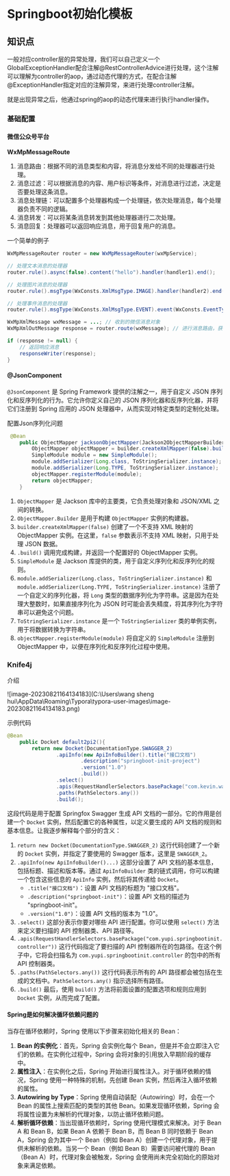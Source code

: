 # Springboot初始化模板

## 知识点

一般对应controller层的异常处理，我们可以自己定义一个GlobalExceptionHandler配合注解@RestControllerAdvice进行处理，这个注解可以理解为controller的aop，通过动态代理的方式，在配合注解@ExceptionHandler指定对应的注解异常，来进行处理controller注解。

就是出现异常之后，他通过spring的aop的动态代理来进行执行handler操作。

### 基础配置

#### 微信公众号平台

**WxMpMessageRoute**

1. 消息路由：根据不同的消息类型和内容，将消息分发给不同的处理器进行处理。
2. 消息过滤：可以根据消息的内容、用户标识等条件，对消息进行过滤，决定是否要处理这条消息。
3. 消息处理链：可以配置多个处理器构成一个处理链，依次处理消息，每个处理器负责不同的逻辑。
4. 消息转发：可以将某条消息转发到其他处理器进行二次处理。
5. 消息回复：处理器可以返回响应消息，用于回复用户的消息。

一个简单的例子



```java
WxMpMessageRouter router = new WxMpMessageRouter(wxMpService);

// 处理文本消息的处理器
router.rule().async(false).content("hello").handler(handler1).end();

// 处理图片消息的处理器
router.rule().msgType(WxConsts.XmlMsgType.IMAGE).handler(handler2).end();

// 处理事件消息的处理器
router.rule().msgType(WxConsts.XmlMsgType.EVENT).event(WxConsts.EventType.SUBSCRIBE).handler(handler3).end();

WxMpXmlMessage wxMessage = ...; // 收到的微信消息对象
WxMpXmlOutMessage response = router.route(wxMessage); // 进行消息路由，获取响应消息

if (response != null) {
    // 返回响应消息
    responseWriter(response);
}

```



#### @JsonComponent

`@JsonComponent` 是 Spring Framework 提供的注解之一，用于自定义 JSON 序列化和反序列化的行为。它允许你定义自己的 JSON 序列化器和反序列化器，并将它们注册到 Spring 应用的 JSON 处理器中，从而实现对特定类型的定制化处理。

配置Json序列化问题

```java
 @Bean
    public ObjectMapper jacksonObjectMapper(Jackson2ObjectMapperBuilder builder) {
        ObjectMapper objectMapper = builder.createXmlMapper(false).build();
        SimpleModule module = new SimpleModule();
        module.addSerializer(Long.class, ToStringSerializer.instance);
        module.addSerializer(Long.TYPE, ToStringSerializer.instance);
        objectMapper.registerModule(module);
        return objectMapper;
    }
```

1. `ObjectMapper` 是 Jackson 库中的主要类，它负责处理对象和 JSON/XML 之间的转换。
2. `ObjectMapper.Builder` 是用于构建 `ObjectMapper` 实例的构建器。
3. `builder.createXmlMapper(false)` 创建了一个不支持 XML 映射的 ObjectMapper 实例。在这里，`false` 参数表示不支持 XML 映射，只用于处理 JSON 数据。
4. `.build()` 调用完成构建，并返回一个配置好的 ObjectMapper 实例。
5. `SimpleModule` 是 Jackson 库提供的类，用于自定义序列化和反序列化的规则。
6. `module.addSerializer(Long.class, ToStringSerializer.instance)` 和 `module.addSerializer(Long.TYPE, ToStringSerializer.instance)` 注册了一个自定义的序列化器，将 `Long` 类型的数据序列化为字符串。这是因为在处理大整数时，如果直接序列化为 JSON 时可能会丢失精度，将其序列化为字符串可以避免这个问题。
7. `ToStringSerializer.instance` 是一个 `ToStringSerializer` 类的单例实例，用于将数据转换为字符串。
8. `objectMapper.registerModule(module)` 将自定义的 `SimpleModule` 注册到 ObjectMapper 中，以便在序列化和反序列化过程中使用。





### Knife4j

 介绍

 ![image-20230821164134183](C:\Users\wang sheng hui\AppData\Roaming\Typora\typora-user-images\image-20230821164134183.png)

示例代码

```java
@Bean
    public Docket default2pi2(){
        return new Docket(DocumentationType.SWAGGER_2)
                .apiInfo(new ApiInfoBuilder().title("接口文档")
                        .description("springboot-init-project")
                        .version("1.0")
                        .build())
                .select()
                .apis(RequestHandlerSelectors.basePackage("com.kevin.wang.springpatternkevinwang.controller"))
                .paths(PathSelectors.any())
                .build();
```

这段代码是用于配置 Springfox Swagger 生成 API 文档的一部分。它的作用是创建一个 `Docket` 实例，然后配置它的各种属性，以定义要生成的 API 文档的规则和基本信息。让我逐步解释每个部分的含义：

1. `return new Docket(DocumentationType.SWAGGER_2)` 这行代码创建了一个新的 `Docket` 实例，并指定了要使用的 Swagger 版本，这里是 `SWAGGER_2`。
2. `.apiInfo(new ApiInfoBuilder()...)` 这部分设置了 API 文档的基本信息，包括标题、描述和版本等。通过 `ApiInfoBuilder` 类的链式调用，你可以构建一个包含这些信息的 `ApiInfo` 实例，然后将其传递给 `Docket`。
   - `.title("接口文档")`：设置 API 文档的标题为 "接口文档"。
   - `.description("springboot-init")`：设置 API 文档的描述为 "springboot-init"。
   - `.version("1.0")`：设置 API 文档的版本为 "1.0"。
3. `.select()` 这部分表示你要对哪些 API 进行配置。你可以使用 `select()` 方法来定义要扫描的 API 控制器类、API 路径等。
4. `.apis(RequestHandlerSelectors.basePackage("com.yupi.springbootinit.controller"))` 这行代码指定了要扫描的 API 控制器所在的包路径。在这个例子中，它将会扫描名为 `com.yupi.springbootinit.controller` 的包中的所有 API 控制器类。
5. `.paths(PathSelectors.any())` 这行代码表示所有的 API 路径都会被包括在生成的文档中。`PathSelectors.any()` 指示选择所有路径。
6. `.build()` 最后，使用 `build()` 方法将前面设置的配置选项和规则应用到 `Docket` 实例，从而完成了配置。



#### Spring是如何解决循环依赖问题的

当存在循环依赖时，Spring 使用以下步骤来初始化相关的 Bean：

1. **Bean 的实例化**：首先，Spring 会实例化每个 Bean，但是并不会立即注入它们的依赖。在实例化过程中，Spring 会将对象的引用放入早期阶段的缓存中。
2. **属性注入**：在实例化之后，Spring 开始进行属性注入。对于循环依赖的情况，Spring 使用一种特殊的机制，先创建 Bean 实例，然后再注入循环依赖的属性。
3. **Autowiring by Type**：Spring 使用自动装配（Autowiring）时，会在一个 Bean 的属性上搜索匹配的类型的其他 Bean。如果发现循环依赖，Spring 会将属性设置为未解析的代理对象，以防止循环依赖问题。
4. **解析循环依赖**：当出现循环依赖时，Spring 使用代理模式来解决。对于 Bean A 和 Bean B，如果 Bean A 依赖于 Bean B，而 Bean B 同时依赖于 Bean A，Spring 会为其中一个 Bean（例如 Bean A）创建一个代理对象，用于提供未解析的依赖。当另一个 Bean（例如 Bean B）需要访问被代理的 Bean（Bean A）时，代理对象会被触发，Spring 会使用尚未完全初始化的原始对象来满足依赖。


